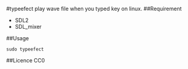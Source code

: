 #typeefect
play wave file when you typed key on linux.
##Requirement
* SDL2
* SDL_mixer

##Usage
```
sudo typeefect
```
##Licence
CC0
